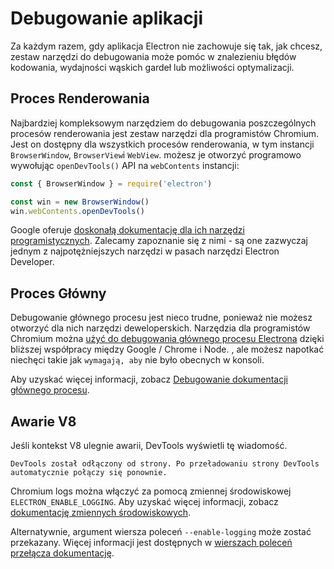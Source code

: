 # Debugowanie aplikacji

Za każdym razem, gdy aplikacja Electron nie zachowuje się tak, jak chcesz, zestaw narzędzi do debugowania może pomóc w znalezieniu błędów kodowania, wydajności wąskich gardeł lub możliwości optymalizacji.

## Proces Renderowania

Najbardziej kompleksowym narzędziem do debugowania poszczególnych procesów renderowania jest zestaw narzędzi dla programistów Chromium. Jest on dostępny dla wszystkich procesów renderowania, w tym instancji `BrowserWindow`, `BrowserView`i `WebView`. możesz je otworzyć programowo wywołując `openDevTools()` API na `webContents` instancji:

```javascript
const { BrowserWindow } = require('electron')

const win = new BrowserWindow()
win.webContents.openDevTools()
```

Google oferuje [doskonałą dokumentację dla ich narzędzi programistycznych](https://developer.chrome.com/devtools). Zalecamy zapoznanie się z nimi - są one zazwyczaj jednym z najpotężniejszych narzędzi w pasach narzędzi Electron Developer.

## Proces Główny

Debugowanie głównego procesu jest nieco trudne, ponieważ nie możesz otworzyć dla nich narzędzi deweloperskich. Narzędzia dla programistów Chromium można [użyć do debugowania głównego procesu Electrona](https://nodejs.org/en/docs/inspector/) dzięki bliższej współpracy między Google / Chrome i Node. , ale możesz napotkać niechęci takie jak `wymagają, aby` nie było obecnych w konsoli.

Aby uzyskać więcej informacji, zobacz [Debugowanie dokumentacji głównego procesu](./debugging-main-process.md).

## Awarie V8

Jeśli kontekst V8 ulegnie awarii, DevTools wyświetli tę wiadomość.

`DevTools został odłączony od strony. Po przeładowaniu strony DevTools automatycznie połączy się ponownie.`

Chromium logs można włączyć za pomocą zmiennej środowiskowej `ELECTRON_ENABLE_LOGGING`. Aby uzyskać więcej informacji, zobacz [dokumentację zmiennych środowiskowych](https://www.electronjs.org/docs/api/environment-variables#electron_enable_logging).

Alternatywnie, argument wiersza poleceń `--enable-logging` może zostać przekazany. Więcej informacji jest dostępnych w [wierszach poleceń przełącza dokumentację](https://www.electronjs.org/docs/api/command-line-switches#--enable-logging).

